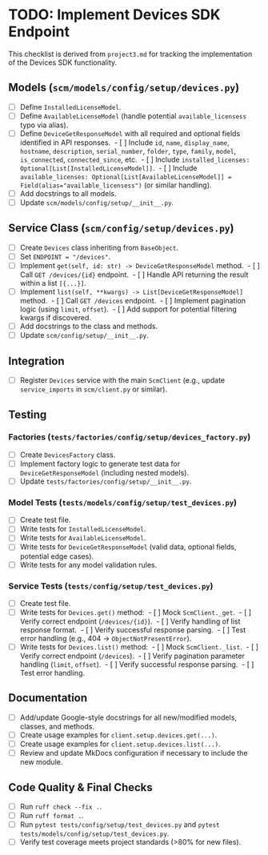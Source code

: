 # TODO: Implement Devices SDK Endpoint

This checklist is derived from `project3.md` for tracking the implementation of the Devices SDK functionality.

## Models (`scm/models/config/setup/devices.py`)

- [ ] Define `InstalledLicenseModel`.
- [ ] Define `AvailableLicenseModel` (handle potential `available_licensess` typo via alias).
- [ ] Define `DeviceGetResponseModel` with all required and optional fields identified in API responses.
       - [ ] Include `id`, `name`, `display_name`, `hostname`, `description`, `serial_number`, `folder`, `type`, `family`, `model`, `is_connected`, `connected_since`, etc.
       - [ ] Include `installed_licenses: Optional[List[InstalledLicenseModel]]`.
       - [ ] Include `available_licenses: Optional[List[AvailableLicenseModel]] = Field(alias="available_licensess")` (or similar handling).
- [ ] Add docstrings to all models.
- [ ] Update `scm/models/config/setup/__init__.py`.

## Service Class (`scm/config/setup/devices.py`)

- [ ] Create `Devices` class inheriting from `BaseObject`.
- [ ] Set `ENDPOINT = "/devices"`.
- [ ] Implement `get(self, id: str) -> DeviceGetResponseModel` method.
       - [ ] Call `GET /devices/{id}` endpoint.
       - [ ] Handle API returning the result within a list `[{...}]`.
- [ ] Implement `list(self, **kwargs) -> List[DeviceGetResponseModel]` method.
       - [ ] Call `GET /devices` endpoint.
       - [ ] Implement pagination logic (using `limit`, `offset`).
       - [ ] Add support for potential filtering kwargs if discovered.
- [ ] Add docstrings to the class and methods.
- [ ] Update `scm/config/setup/__init__.py`.

## Integration

- [ ] Register `Devices` service with the main `ScmClient` (e.g., update `service_imports` in `scm/client.py` or similar).

## Testing

### Factories (`tests/factories/config/setup/devices_factory.py`)

- [ ] Create `DevicesFactory` class.
- [ ] Implement factory logic to generate test data for `DeviceGetResponseModel` (including nested models).
- [ ] Update `tests/factories/config/setup/__init__.py`.

### Model Tests (`tests/models/config/setup/test_devices.py`)

- [ ] Create test file.
- [ ] Write tests for `InstalledLicenseModel`.
- [ ] Write tests for `AvailableLicenseModel`.
- [ ] Write tests for `DeviceGetResponseModel` (valid data, optional fields, potential edge cases).
- [ ] Write tests for any model validation rules.

### Service Tests (`tests/config/setup/test_devices.py`)

- [ ] Create test file.
- [ ] Write tests for `Devices.get()` method:
       - [ ] Mock `ScmClient._get`.
       - [ ] Verify correct endpoint (`/devices/{id}`).
       - [ ] Verify handling of list response format.
       - [ ] Verify successful response parsing.
       - [ ] Test error handling (e.g., 404 -> `ObjectNotPresentError`).
- [ ] Write tests for `Devices.list()` method:
       - [ ] Mock `ScmClient._list`.
       - [ ] Verify correct endpoint (`/devices`).
       - [ ] Verify pagination parameter handling (`limit`, `offset`).
       - [ ] Verify successful response parsing.
       - [ ] Test error handling.

## Documentation

- [ ] Add/update Google-style docstrings for all new/modified models, classes, and methods.
- [ ] Create usage examples for `client.setup.devices.get(...)`.
- [ ] Create usage examples for `client.setup.devices.list(...)`.
- [ ] Review and update MkDocs configuration if necessary to include the new module.

## Code Quality & Final Checks

- [ ] Run `ruff check --fix .`.
- [ ] Run `ruff format .`.
- [ ] Run `pytest tests/config/setup/test_devices.py` and `pytest tests/models/config/setup/test_devices.py`.
- [ ] Verify test coverage meets project standards (>80% for new files).
